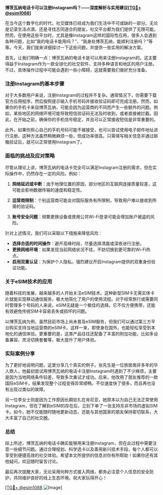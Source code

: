 **博茨瓦纳电话卡可以注册Instagram吗？——深度解析与实用建议[[TG💪+ @esim1088](https://t.me/s/esim1088)]**

在当今这个数字化的时代，社交媒体已经成为我们生活中不可或缺的一部分。无论是记录生活点滴，还是寻找志同道合的朋友，社交平台都为我们提供了无限可能。然而，在使用这些平台时，尤其是像Instagram这样的国际性应用，很多人会遇到各种问题，比如“我的电话卡能用吗？”、“我身处博茨瓦纳，能顺利注册吗？”等等。今天，我们就来详细探讨一下这些问题，并提供一些实用的解决方案。

首先，让我们明确一点：博茨瓦纳的电话卡是可以用来注册Instagram的。这主要得益于Instagram作为一款全球化的社交软件，支持多种语言和地区的用户注册。不过，具体操作过程中可能会遇到一些小障碍，这就需要我们做好充分准备。

### 注册Instagram的基本步骤

对于大多数用户来说，注册Instagram的过程并不复杂。通常情况下，你需要下载官方应用程序，然后按照提示输入手机号码并接收验证码即可完成注册。然而，如果你的手机卡来自博茨瓦纳，可能会因为运营商的不同而产生一些额外的问题。例如，某些地区的网络环境可能导致短信验证码无法及时收到，或者直接被拦截。因此，在开始之前，确保你的手机信号稳定，并且可以正常接收短信是非常重要的。

此外，如果你担心自己的手机号码可能不被接受，也可以尝试使用电子邮件地址进行注册。这种方法虽然稍微麻烦一些，但成功率很高。只需填写相关信息并通过邮箱验证后，就可以正常使用Instagram了。

### 面临的挑战及应对策略

尽管从理论上讲，博茨瓦纳的电话卡完全可以满足Instagram注册的需求，但在实际操作中，仍然存在一定的风险。例如：

1. **网络延迟或中断**：由于地理位置的原因，部分地区的互联网连接质量较差，这可能会影响数据传输的速度和稳定性。
   
2. **运营商限制**：个别运营商可能会对国际服务有所限制，导致用户难以接收到所需的验证码。
   
3. **账号安全问题**：频繁更换设备或使用公共Wi-Fi登录可能会增加账户被盗的风险。

针对上述情况，我们可以采取以下措施来降低风险：
- **选择合适的时间操作**：避开高峰时段，尽量选择清晨或深夜进行注册。
- **更换网络环境**：如果发现当前网络状况不佳，不妨切换到更可靠的Wi-Fi热点。
- **启用双重认证**：为保护个人隐私，强烈建议开启Instagram提供的双重身份验证功能。

### 关于eSIM技术的应用

随着科技的发展，越来越多的人开始关注eSIM技术。这种新型SIM卡无需实体卡片就能实现移动通信服务，极大地简化了用户的使用流程。对于经常旅行或需要同时管理多个号码的人来说，eSIM无疑是一个极佳的选择。它不仅方便携带，还能有效避免传统SIM卡容易丢失或损坏的问题。

以博茨瓦纳为例，虽然目前市场上尚未普及eSIM服务，但我们可以通过第三方平台购买支持当地运营商的eSIM卡。这样一来，即使身在国外，也能轻松享受到本地化的通信体验。更重要的是，这类产品往往还配备了丰富的附加功能，比如多设备兼容、灵活切换套餐等，极大提升了用户体验。

### 实际案例分享

为了更好地说明问题，这里分享几个真实的例子。张先生是一位旅居南非多年的华人商人，他最初尝试用博茨瓦纳的电话卡注册Instagram时遇到了不少麻烦，主要是因为当地网络条件较差，导致多次重试才成功。后来，他改用了朋友推荐的一款国际eSIM卡，结果发现整个过程变得异常顺畅。不仅速度快了很多，而且再也没有出现过类似的故障。

另一位李女士则是因为工作原因长期驻扎在肯尼亚，她原本以为自己无法正常使用Instagram，但在了解到eSIM的存在后，立刻下单了一张支持东非市场的虚拟SIM卡。如今，她不仅能随时随地更新动态，还能与其他国家的朋友保持密切联系，大大丰富了自己的社交圈。

### 总结

综上所述，博茨瓦纳的电话卡确实能够用来注册Instagram，但在此过程中需要注意一些细节问题。通过合理规划、科学选卡以及善用新兴技术手段，每个人都可以享受到便捷高效的社交体验。希望本文所提供的信息对你有所帮助！如果你还有其他疑问，欢迎随时留言讨论。

最后再次提醒大家，无论采用何种方式接入网络，都务必注意个人信息的安全防护，共同维护良好的线上生态环境。祝大家玩得开心！

[[TG💪+ @esim1088](https://t.me/s/esim1088) ![Image](https://i.postimg.cc/4NQfJmqS/Snipaste-2025-05-13-00-14-12.png)]